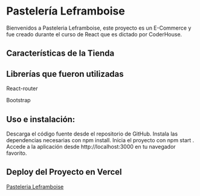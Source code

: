 # Pastelería Leframboise

Bienvenidos a Pasteleria Leframboise, este proyecto es un E-Commerce y fue creado durante el curso de React que es dictado por CoderHouse.

## Características de la Tienda



## Librerías que fueron utilizadas

React-router

Bootstrap

## Uso e instalación:

Descarga el código fuente desde el repositorio de GitHub. 
Instala las dependencias necesarias con npm install. 
Inicia el proyecto con npm start . 
Accede a la aplicación desde http://localhost:3000 en tu navegador favorito.

## Deploy del Proyecto en Vercel

[Pasteleria Leframboise](https://proyecto-final-react-quiroga-mazza.vercel.app/)
